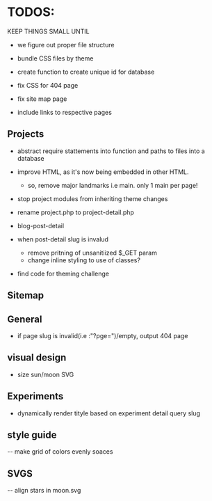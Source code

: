 # TODOS:
KEEP THINGS SMALL UNTIL
- we figure out proper file structure
- bundle CSS files by theme

- create function to create unique id for database

- fix CSS for 404 page

- fix site map page
 - include links to respective pages

## Projects
  - abstract require stattements into function and paths to files into a database
  - improve HTML, as it's now being embedded in other HTML. 
    - so, remove major landmarks i.e main. only 1 main per page!
  - stop project modules from inheriting theme changes
  - rename project.php to project-detail.php

  - blog-post-detail
  - when post-detail slug is invalud
  	- remove pritning of unsanitiized $_GET param 
    - change inline styling to use of classes? 
- find code for theming challenge

## Sitemap

  ## General
   - if page slug is invalid(i.e :"?pge=")/empty, output 404 page

## visual design
- size sun/moon SVG 

## Experiments
  - dynamically render tityle based on experiment detail query slug

## style guide
  -- make grid of colors evenly soaces

  ## SVGS
  -- align stars in moon.svg